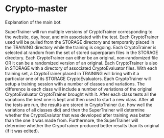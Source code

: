 # Crypto-master
Explanation of the main bot:

SuperTrainer will run multiple versions of CryptoTrainer
corresponding to the website, day, hour, and min associated with the test.
Each CryptoTrainer used will be pulled from the STORAGE directory 
and temporarily placed in the TRAINING directory while the training
is ongoing. Each CryptoTrainer is selected at random from the 
set of stored superparam files in the STORAGE directory. 
Each CryptoTrainer can either be an original, non-randomized file
OR it can be a randomized version of an original. Each CryptoTrainer
is also in STORAGE with a directory of associated CryptoEvaluator files. 
With each training set, a CryptoTrainer placed in TRAINING will bring
with it a particular one of its STORAGE CryptoEvaluators. Each CryptoTrainer
will setup a training session with a number of classes and variations. 
The difference is each class will include a number of variations of
the original CryptoEvaluator CryptoTrainer brought with it. 
After each class tests all the variations the best one is kept and then
used to start a new class. After all the tests are run, the results are
stored in CryptoTrainer (i.e. how well the variations of all classes
did) and then the SuperTrainer will determine whether the CryptoEvalutor
that was developed after training was better than the one it was made from.
Furthermore, the SuperTrainer will determine whether the CrypoTrainer
produced better results than its original (if it was edited). 
